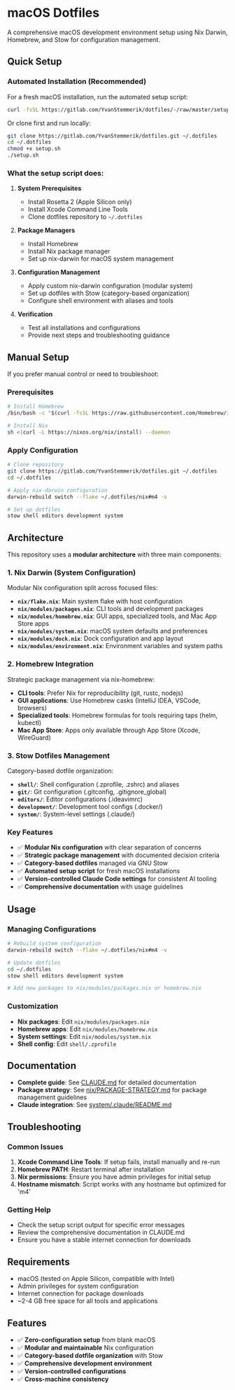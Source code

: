 # macOS Dotfiles

A comprehensive macOS development environment setup using Nix Darwin, Homebrew, and Stow for configuration management.

## Quick Setup

### Automated Installation (Recommended)

For a fresh macOS installation, run the automated setup script:

```bash
curl -fsSL https://gitlab.com/YvanStemmerik/dotfiles/-/raw/master/setup.sh | bash
```

Or clone first and run locally:

```bash
git clone https://gitlab.com/YvanStemmerik/dotfiles.git ~/.dotfiles
cd ~/.dotfiles
chmod +x setup.sh
./setup.sh
```

### What the setup script does:

1. **System Prerequisites**
   - Install Rosetta 2 (Apple Silicon only)
   - Install Xcode Command Line Tools
   - Clone dotfiles repository to `~/.dotfiles`

2. **Package Managers**
   - Install Homebrew
   - Install Nix package manager
   - Set up nix-darwin for macOS system management

3. **Configuration Management**
   - Apply custom nix-darwin configuration (modular system)
   - Set up dotfiles with Stow (category-based organization)
   - Configure shell environment with aliases and tools

4. **Verification**
   - Test all installations and configurations
   - Provide next steps and troubleshooting guidance

## Manual Setup

If you prefer manual control or need to troubleshoot:

### Prerequisites
```bash
# Install Homebrew
/bin/bash -c "$(curl -fsSL https://raw.githubusercontent.com/Homebrew/install/HEAD/install.sh)"

# Install Nix
sh <(curl -L https://nixos.org/nix/install) --daemon
```

### Apply Configuration
```bash
# Clone repository
git clone https://gitlab.com/YvanStemmerik/dotfiles.git ~/.dotfiles
cd ~/.dotfiles

# Apply nix-darwin configuration
darwin-rebuild switch --flake ~/.dotfiles/nix#m4 -v

# Set up dotfiles
stow shell editors development system
```

## Architecture

This repository uses a **modular architecture** with three main components:

### 1. Nix Darwin (System Configuration)
Modular Nix configuration split across focused files:
- **`nix/flake.nix`**: Main system flake with host configuration
- **`nix/modules/packages.nix`**: CLI tools and development packages
- **`nix/modules/homebrew.nix`**: GUI apps, specialized tools, and Mac App Store apps
- **`nix/modules/system.nix`**: macOS system defaults and preferences
- **`nix/modules/dock.nix`**: Dock configuration and app layout
- **`nix/modules/environment.nix`**: Environment variables and system paths

### 2. Homebrew Integration
Strategic package management via nix-homebrew:
- **CLI tools**: Prefer Nix for reproducibility (git, rustc, nodejs)
- **GUI applications**: Use Homebrew casks (IntelliJ IDEA, VSCode, browsers)
- **Specialized tools**: Homebrew formulas for tools requiring taps (helm, kubectl)
- **Mac App Store**: Apps only available through App Store (Xcode, WireGuard)

### 3. Stow Dotfiles Management
Category-based dotfile organization:
- **`shell/`**: Shell configuration (.zprofile, .zshrc) and aliases
- **`git/`**: Git configuration (.gitconfig, .gitignore_global)
- **`editors/`**: Editor configurations (.ideavimrc)
- **`development/`**: Development tool configs (.docker/)
- **`system/`**: System-level settings (.claude/)

### Key Features
- ✅ **Modular Nix configuration** with clear separation of concerns
- ✅ **Strategic package management** with documented decision criteria
- ✅ **Category-based dotfiles** managed via GNU Stow
- ✅ **Automated setup script** for fresh macOS installations
- ✅ **Version-controlled Claude Code settings** for consistent AI tooling
- ✅ **Comprehensive documentation** with usage guidelines

## Usage

### Managing Configurations

```bash
# Rebuild system configuration
darwin-rebuild switch --flake ~/.dotfiles/nix#m4 -v

# Update dotfiles
cd ~/.dotfiles
stow shell editors development system

# Add new packages to nix/modules/packages.nix or homebrew.nix
```

### Customization

- **Nix packages**: Edit `nix/modules/packages.nix`
- **Homebrew apps**: Edit `nix/modules/homebrew.nix`
- **System settings**: Edit `nix/modules/system.nix`
- **Shell config**: Edit `shell/.zprofile`

## Documentation

- **Complete guide**: See [CLAUDE.md](CLAUDE.md) for detailed documentation
- **Package strategy**: See [nix/PACKAGE-STRATEGY.md](nix/PACKAGE-STRATEGY.md) for package management guidelines
- **Claude integration**: See [system/.claude/README.md](system/.claude/README.md)

## Troubleshooting

### Common Issues

1. **Xcode Command Line Tools**: If setup fails, install manually and re-run
2. **Homebrew PATH**: Restart terminal after installation
3. **Nix permissions**: Ensure you have admin privileges for initial setup
4. **Hostname mismatch**: Script works with any hostname but optimized for 'm4'

### Getting Help

- Check the setup script output for specific error messages
- Review the comprehensive documentation in CLAUDE.md
- Ensure you have a stable internet connection for downloads

## Requirements

- macOS (tested on Apple Silicon, compatible with Intel)
- Admin privileges for system configuration
- Internet connection for package downloads
- ~2-4 GB free space for all tools and applications

## Features

- ✅ **Zero-configuration setup** from blank macOS
- ✅ **Modular and maintainable** Nix configuration
- ✅ **Category-based dotfile organization** with Stow
- ✅ **Comprehensive development environment**
- ✅ **Version-controlled configurations**
- ✅ **Cross-machine consistency**